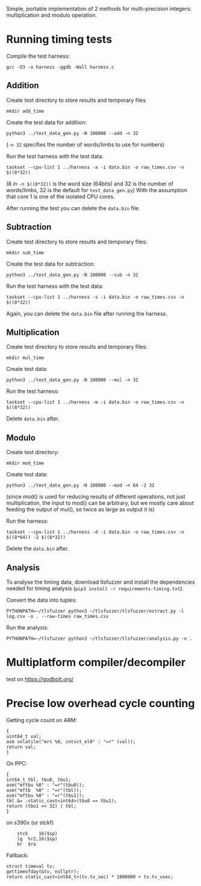 Simple, portable implementation of 2 methods for multi-precision integers:
multiplication and modulo operation.

Running timing tests
====================

Compile the test harness:
```
gcc -O3 -o harness -ggdb -Wall harness.c
```

Addition
--------

Create test directory to store results and temporary files
```
mkdir add_time
```

Create the test data for addition:
```
python3 ../test_data_gen.py -N 100000 --add -n 32
```
(`-n 32` specifies the number of words/limbs to use for numbers)

Run the test harness with the test data:
```
taskset --cpu-list 1 ../harness -a -i data.bin -o raw_times.csv -n $((8*32))
```
(8 in `-n $((8*32))` is the word size (64bits) and 32 is the number of
words/limbs, 32 is the default for `test_data_gen.py`)
With the assumption that core 1 is one of the isolated CPU cores.

After running the test you can delete the `data.bin` file.

Subtraction
-----------

Create test directory to store results and temporary files:
```
mkdir sub_time
```

Create the test data for subtraction:
```
python3 ../test_data_gen.py -N 100000 --sub -n 32
```

Run the test harness with the test data:
```
taskset --cpu-list 1 ../harness -s -i data.bin -o raw_times.csv -n $((8*32))
```

Again, you can delete the `data.bin` file after running the harness.

Multiplication
--------------

Create test directory to store results and temporary files:
```
mkdir mul_time
```

Create test data:
```
python3 ../test_data_gen.py -N 100000 --mul -n 32
```

Run the test harness:
```
taskset --cpu-list 1 ../harness -m -i data.bin -o raw_times.csv -n $((8*32))
```

Delete `data.bin` after.

Modulo
------

Create test directory:
```
mkdir mod_time
```

Create test data:
```
python3 ../test_data_gen.py -N 100000 --mod -n 64 -2 32
```
(since mod() is used for reducing results of different operations, not just
multiplication, the input to mod() can be arbitrary, but we mostly care about
feeding the output of mul(), so twice as large as output it is)

Run the harness:
```
taskset --cpu-list 1 ../harness -d -i data.bin -o raw_times.csv -n $((8*64)) -2 $((8*32))
```

Delete the `data.bin` after.

Analysis
--------
To analyse the timing data, download tlsfuzzer and install the
dependencies needed for timing analysis
(`pip3 install -r requirements-timing.txt`).

Convert the data into tuples:
```
PYTHONPATH=~/tlsfuzzer python3 ~/tlsfuzzer/tlsfuzzer/extract.py -l log.csv -o . --raw-times raw_times.csv
```

Run the analysis:
```
PYTHONPATH=~/tlsfuzzer python3 ~/tlsfuzzer/tlsfuzzer/analysis.py -o .
```

Multiplatform compiler/decompiler
=================================
test on https://godbolt.org/


Precise low overhead cycle counting
===================================

Getting cycle count on ARM:

```
{
uint64_t val;
asm volatile("mrs %0, cntvct_el0" : "=r" (val));
return val;
}
```

On PPC:
```
{
int64_t tbl, tbu0, tbu1;
asm("mftbu %0" : "=r"(tbu0));
asm("mftb  %0" : "=r"(tbl));
asm("mftbu %0" : "=r"(tbu1));
tbl &= -static_cast<int64>(tbu0 == tbu1);
return (tbu1 << 32) | tbl;
}
```

on s390x
(or stckf)
```
	stck	16($sp)
	lg	%r2,16($sp)
	br	$ra
```
Fallback:
```
struct timeval tv;
gettimeofday(&tv, nullptr);
return static_cast<int64_t>(tv.tv_sec) * 1000000 + tv.tv_usec;
```
